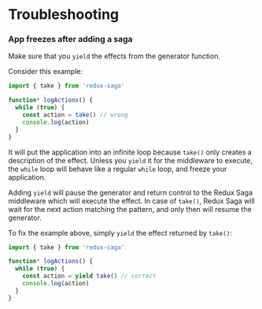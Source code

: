 # Troubleshooting

### App freezes after adding a saga

Make sure that you `yield` the effects from the generator function.

Consider this example:

```js
import { take } from 'redux-saga'

function* logActions() {
  while (true) {
    const action = take() // wrong
    console.log(action)
  }
}
```

It will put the application into an infinite loop because `take()` only creates a description of the effect. Unless you `yield` it for the middleware to execute, the `while` loop will behave like a regular `while` loop, and freeze your application.

Adding `yield` will pause the generator and return control to the Redux Saga middleware which will execute the effect. In case of `take()`, Redux Saga will wait for the next action matching the pattern, and only then will resume the generator.

To fix the example above, simply `yield` the effect returned by `take()`:

```js
import { take } from 'redux-saga'

function* logActions() {
  while (true) {
    const action = yield take() // correct
    console.log(action)
  }
}
```
